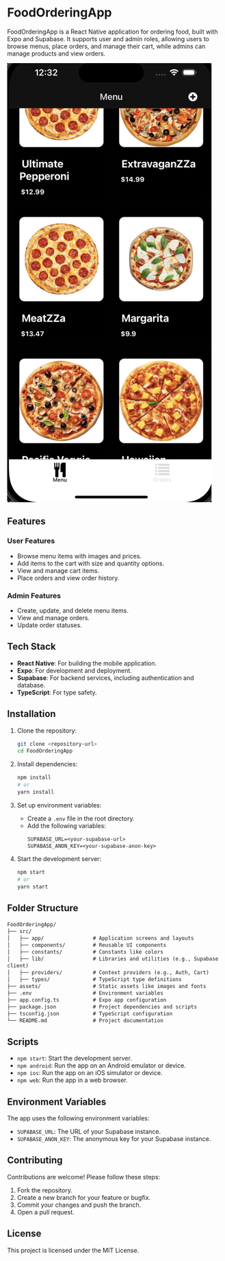 # FoodOrderingApp

FoodOrderingApp is a React Native application for ordering food, built with Expo and Supabase. It supports user and admin roles, allowing users to browse menus, place orders, and manage their cart, while admins can manage products and view orders.

![App Screenshot](assets/images/app_image.png)

## Features

### User Features

- Browse menu items with images and prices.
- Add items to the cart with size and quantity options.
- View and manage cart items.
- Place orders and view order history.

### Admin Features

- Create, update, and delete menu items.
- View and manage orders.
- Update order statuses.

## Tech Stack

- **React Native**: For building the mobile application.
- **Expo**: For development and deployment.
- **Supabase**: For backend services, including authentication and database.
- **TypeScript**: For type safety.

## Installation

1. Clone the repository:

   ```bash
   git clone <repository-url>
   cd FoodOrderingApp
   ```

2. Install dependencies:

   ```bash
   npm install
   # or
   yarn install
   ```

3. Set up environment variables:

   - Create a `.env` file in the root directory.
   - Add the following variables:
     ```env
     SUPABASE_URL=<your-supabase-url>
     SUPABASE_ANON_KEY=<your-supabase-anon-key>
     ```

4. Start the development server:
   ```bash
   npm start
   # or
   yarn start
   ```

## Folder Structure

```
FoodOrderingApp/
├── src/
│   ├── app/                # Application screens and layouts
│   ├── components/         # Reusable UI components
│   ├── constants/          # Constants like colors
│   ├── lib/                # Libraries and utilities (e.g., Supabase client)
│   ├── providers/          # Context providers (e.g., Auth, Cart)
│   ├── types/              # TypeScript type definitions
├── assets/                 # Static assets like images and fonts
├── .env                    # Environment variables
├── app.config.ts           # Expo app configuration
├── package.json            # Project dependencies and scripts
├── tsconfig.json           # TypeScript configuration
└── README.md               # Project documentation
```

## Scripts

- `npm start`: Start the development server.
- `npm android`: Run the app on an Android emulator or device.
- `npm ios`: Run the app on an iOS simulator or device.
- `npm web`: Run the app in a web browser.

## Environment Variables

The app uses the following environment variables:

- `SUPABASE_URL`: The URL of your Supabase instance.
- `SUPABASE_ANON_KEY`: The anonymous key for your Supabase instance.

## Contributing

Contributions are welcome! Please follow these steps:

1. Fork the repository.
2. Create a new branch for your feature or bugfix.
3. Commit your changes and push the branch.
4. Open a pull request.

## License

This project is licensed under the MIT License.
